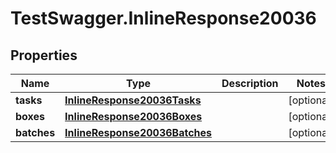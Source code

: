 # TestSwagger.InlineResponse20036

## Properties

Name | Type | Description | Notes
------------ | ------------- | ------------- | -------------
**tasks** | [**InlineResponse20036Tasks**](InlineResponse20036Tasks.md) |  | [optional] 
**boxes** | [**InlineResponse20036Boxes**](InlineResponse20036Boxes.md) |  | [optional] 
**batches** | [**InlineResponse20036Batches**](InlineResponse20036Batches.md) |  | [optional] 


